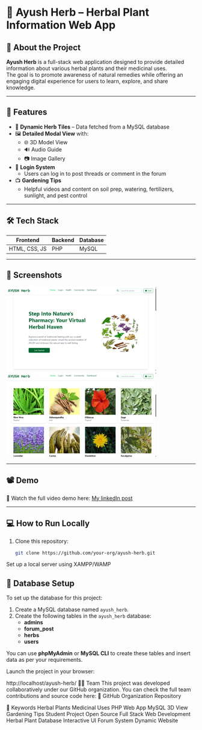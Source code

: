 # 🌿 Ayush Herb – Herbal Plant Information Web App

## 📌 About the Project

**Ayush Herb** is a full-stack web application designed to provide detailed information about various herbal plants and their medicinal uses.  
The goal is to promote awareness of natural remedies while offering an engaging digital experience for users to learn, explore, and share knowledge.

---

## 🚀 Features

- 🌱 **Dynamic Herb Tiles** – Data fetched from a MySQL database
- 🖼️ **Detailed Modal View** with:
  - 🌐 3D Model View
  - 🔊 Audio Guide
  - 📷 Image Gallery
- 🔐 **Login System**
  - Users can log in to post threads or comment in the forum
- 📺 **Gardening Tips**
  - Helpful videos and content on soil prep, watering, fertilizers, sunlight, and pest control

---

## 🛠️ Tech Stack

| Frontend         | Backend | Database |
|------------------|---------|----------|
| HTML, CSS, JS    | PHP     | MySQL    |

---

## 📸 Screenshots

<!-- Add your own screenshot/image links below -->
<img src="https://raw.githubusercontent.com/mkaifiqbal/AyushHerb/main/assets/homepagess.png" width="400"/>

<img src="https://raw.githubusercontent.com/mkaifiqbal/AyushHerb/main/assets/herbstiless.png" width="400"/>

---

## 📽️ Demo

🎥 Watch the full video demo here: [My linkedIn post](https://www.linkedin.com/posts/mkaifiqbal_webdevelopment-html-css-activity-7319250260717879296-N86d?utm_source=share&utm_medium=member_desktop&rcm=ACoAAD2LwNMB3_94cHwFb2jpHJ3sXEXhVut65Cc)

---

## 💻 How to Run Locally

1. Clone this repository:
   ```bash
   git clone https://github.com/your-org/ayush-herb.git
Set up a local server using XAMPP/WAMP

## 📝 Database Setup

To set up the database for this project:

1. Create a MySQL database named `ayush_herb`.
2. Create the following tables in the `ayush_herb` database:
   - **admins**
   - **forum_post**
   - **herbs**
   - **users**

You can use **phpMyAdmin** or **MySQL CLI** to create these tables and insert data as per your requirements.


Launch the project in your browser:

http://localhost/ayush-herb/
👨‍💻 Team
This project was developed collaboratively under our GitHub organization.
You can check the full team contributions and source code here:
🔗 GitHub Organization Repository

🔖 Keywords
Herbal Plants Medicinal Uses PHP Web App MySQL 3D View Gardening Tips
Student Project Open Source Full Stack Web Development Herbal Plant Database
Interactive UI Forum System Dynamic Website
